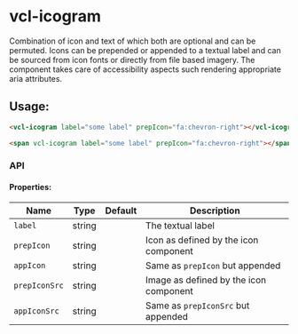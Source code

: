 # vcl-icogram

Combination of icon and text of which both are optional and can be permuted.
Icons can be prepended or appended to a textual label and can be sourced from icon
fonts or directly from file based imagery.
The component takes care of accessibility aspects such rendering appropriate aria
attributes.


## Usage:

```html
<vcl-icogram label="some label" prepIcon="fa:chevron-right"></vcl-icogram>

<span vcl-icogram label="some label" prepIcon="fa:chevron-right"></span>
```

### API 

#### Properties:

| Name                         | Type        | Default  | Description
| ---------------------------- | ----------- | -------- |--------------
| `label`                      | string      |          | The textual label 
| `prepIcon`                   | string      |          | Icon as defined by the icon component
| `appIcon`                    | string      |          | Same as `prepIcon` but appended
| `prepIconSrc`                | string      |          | Image as defined by the icon component
| `appIconSrc`                 | string      |          | Same as `prepIconSrc` but appended

